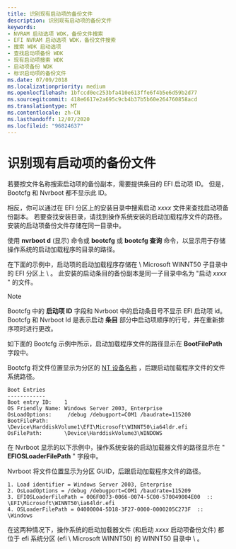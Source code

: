 ```yaml
---
title: 识别现有启动项的备份文件
description: 识别现有启动项的备份文件
keywords:
- NVRAM 启动选项 WDK，备份文件搜索
- EFI NVRAM 启动选项 WDK，备份文件搜索
- 搜索 WDK 启动选项
- 查找启动项备份 WDK
- 现有启动项搜索 WDK
- 启动项备份 WDK
- 标识启动项的备份文件
ms.date: 07/09/2018
ms.localizationpriority: medium
ms.openlocfilehash: 1bfccd0ec253bfa410e613ffe6f4b5e6d59b2d77
ms.sourcegitcommit: 418e6617e2a695c9cb4b37b5b60e264760858acd
ms.translationtype: MT
ms.contentlocale: zh-CN
ms.lasthandoff: 12/07/2020
ms.locfileid: "96824637"
---
```

# <a name="identifying-backup-files-for-existing-boot-entries"></a>识别现有启动项的备份文件

若要按文件名称搜索启动项的备份副本，需要提供条目的 EFI 启动项 ID。 但是，Bootcfg 和 Nvrboot 都不显示此 ID。

相反，你可以通过在 EFI 分区上的安装目录中搜索启动 *xxxx* 文件来查找启动项备份副本。 若要查找安装目录，请找到操作系统安装的启动加载程序文件的路径。 安装的启动项备份文件存储在同一目录中。

使用 **nvrboot d** (显示) 命令或 **bootcfg** 或 **bootcfg 查询** 命令，以显示用于存储操作系统的启动加载程序的目录的路径。

在下面的示例中，启动项的启动加载程序存储在 \\ Microsoft WINNT50 子目录中的 EFI 分区上 \\ 。 此安装的启动条目的备份副本是同一子目录中名为 "启动 *xxxx* " 的文件。

> [!NOTE]
> Bootcfg 中的 **启动项 ID** 字段和 Nvrboot 中的启动条目号不显示 EFI 启动项 id。 Bootcfg 和 Nvrboot Id 是表示启动 **条目** 部分中启动项顺序的行号，并在重新排序项时进行更改。

如下面的 Bootcfg 示例中所示，启动加载程序文件的路径显示在 **BootFilePath** 字段中。

Bootcfg 将文件位置显示为分区的 [NT 设备名称](../kernel/nt-device-names.md) ，后跟启动加载程序文件的文件系统路径。

```
Boot Entries
------------
Boot entry ID:    1
OS Friendly Name: Windows Server 2003, Enterprise
OsLoadOptions:     /debug /debugport=COM1 /baudrate=115200
BootFilePath:     \Device\HarddiskVolume1\EFI\Microsoft\WINNT50\ia64ldr.efi
OsFilePath:       \Device\HarddiskVolume3\WINDOWS
```

在 Nvrboot 显示的以下示例中，操作系统安装的启动加载器文件的路径显示在 " **EFIOSLoaderFilePath** " 字段中。

Nvrboot 将文件位置显示为分区 GUID，后跟启动加载程序文件的路径。

```
1. Load identifier = Windows Server 2003, Enterprise
2. OsLoadOptions = /debug /debugport=COM1 /baudrate=115209
3. EFIOSLoaderFilePath = 006F0073-0066-0074-5C00-570049004E00  ::  \EFI\Microsoft\WINNT50\ia64ldr.efi
4. OSLoaderFilePath = 04000004-5D18-3F27-0000-0000205C273F  :: \Windows
```

在这两种情况下，操作系统的启动加载器文件 (和启动 *xxxx* 启动项备份文件) 都位于 efi 系统分区 (efi \\ Microsoft WINNT50) 的 WINNT50 目录中 \\ 。
